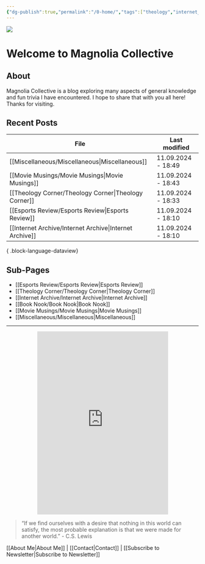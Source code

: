 ```yaml
---
{"dg-publish":true,"permalink":"/0-home/","tags":["theology","internet_culture","books","movies","miscellaneous","esports","gardenEntry","gardenEntry"]}
---
```


![](https://i.imgur.com/Gwb8h2a.jpeg)
# Welcome to Magnolia Collective
## About
Magnolia Collective is a blog exploring many aspects of general knowledge and fun trivia I have encountered. I hope to share that with you all here! Thanks for visiting. 
## Recent Posts
| File                                                       | Last modified      |
| ---------------------------------------------------------- | ------------------ |
| [[Miscellaneous/Miscellaneous\|Miscellaneous]]          | 11.09.2024 - 18:49 |
| [[Movie Musings/Movie Musings\|Movie Musings]]          | 11.09.2024 - 18:43 |
| [[Theology Corner/Theology Corner\|Theology Corner]]    | 11.09.2024 - 18:33 |
| [[Esports Review/Esports Review\|Esports Review]]       | 11.09.2024 - 18:10 |
| [[Internet Archive/Internet Archive\|Internet Archive]] | 11.09.2024 - 18:10 |

{ .block-language-dataview}
## Sub-Pages

- [[Esports Review/Esports Review\|Esports Review]]
- [[Theology Corner/Theology Corner\|Theology Corner]]
- [[Internet Archive/Internet Archive\|Internet Archive]]
- [[Book Nook/Book Nook\|Book Nook]]
- [[Movie Musings/Movie Musings\|Movie Musings]]
- [[Miscellaneous/Miscellaneous\|Miscellaneous]]

---

<div style="display: flex; justify-content: center;">
  <iframe src="https://i.giphy.com/media/v1.Y2lkPTc5MGI3NjExaWRla25sNDhkNW00MXNyeTgzY3Z1NnlqdmszZjVsYTc4amRrdWtiZyZlcD12MV9pbnRlcm5hbF9naWZfYnlfaWQmY3Q9Zw/ayBZf3xVtT74Q/giphy.gif" 
          width="343" height="480" frameBorder="0" allowFullScreen></iframe>
</div>

> “If we find ourselves with a desire that nothing in this world can satisfy, the most probable explanation is that we were made for another world.” - C.S. Lewis

[[About Me\|About Me]] | [[Contact\|Contact]] | [[Subscribe to Newsletter\|Subscribe to Newsletter]]